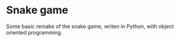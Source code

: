 # Snake game
Some basic remake of the snake game, writen in Python, with object oriented programming.
